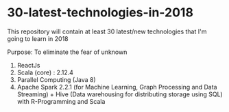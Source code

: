 # 30-latest-technologies-in-2018
This repository will contain at least 30 latest/new technologies that I'm going to learn in 2018 

Purpose: To eliminate the fear of unknown

1. ReactJs
2. Scala (core) : 2.12.4
3. Parallel Computing (Java 8)
4. Apache Spark 2.2.1 (for Machine Learning, Graph Processing and Data Streaming) + Hive (Data warehousing for distributing        storage using SQL) with R-Programming and Scala 
